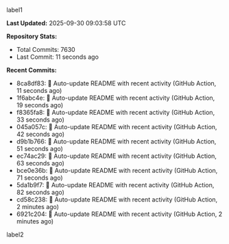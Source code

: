 
label1 
<!-- ACTIVITY_START -->
**Last Updated:** 2025-09-30 09:03:58 UTC

**Repository Stats:**
- Total Commits: 7630
- Last Commit: 11 seconds ago

**Recent Commits:**
- 8ca8df83: 🤖 Auto-update README with recent activity (GitHub Action, 11 seconds ago)
- 1f6abc4e: 🤖 Auto-update README with recent activity (GitHub Action, 19 seconds ago)
- f8365fa8: 🤖 Auto-update README with recent activity (GitHub Action, 33 seconds ago)
- 045a057c: 🤖 Auto-update README with recent activity (GitHub Action, 42 seconds ago)
- d9b1b766: 🤖 Auto-update README with recent activity (GitHub Action, 51 seconds ago)
- ec74ac29: 🤖 Auto-update README with recent activity (GitHub Action, 63 seconds ago)
- bce0e36b: 🤖 Auto-update README with recent activity (GitHub Action, 71 seconds ago)
- 5da1b9f7: 🤖 Auto-update README with recent activity (GitHub Action, 82 seconds ago)
- cd58c238: 🤖 Auto-update README with recent activity (GitHub Action, 2 minutes ago)
- 6921c204: 🤖 Auto-update README with recent activity (GitHub Action, 2 minutes ago)
<!-- ACTIVITY_END -->

label2
